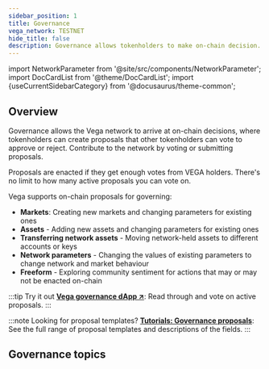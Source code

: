 ```yaml
---
sidebar_position: 1
title: Governance
vega_network: TESTNET
hide_title: false
description: Governance allows tokenholders to make on-chain decision.
---
```

import NetworkParameter from '@site/src/components/NetworkParameter';
import DocCardList from '@theme/DocCardList';
import {useCurrentSidebarCategory} from '@docusaurus/theme-common';

## Overview
Governance allows the Vega network to arrive at on-chain decisions, where tokenholders can create proposals that other tokenholders can vote to approve or reject. Contribute to the network by voting or submitting proposals.

Proposals are enacted if they get enough votes from VEGA holders. There's no limit to how many active proposals you can vote on.

Vega supports on-chain proposals for governing:
* **Markets**: Creating new markets and changing parameters for existing ones
* **Assets** - Adding new assets and changing parameters for existing ones
* **Transferring network assets** - Moving network-held assets to different accounts or keys
* **Network parameters** - Changing the values of existing parameters to change network and market behaviour
* **Freeform** - Exploring community sentiment for actions that may or may not be enacted on-chain

:::tip Try it out
**[Vega governance dApp ↗](https://governance.fairground.wtf)**: Read through and vote on active proposals.
:::

:::note Looking for proposal templates?
**[Tutorials: Governance proposals](../../tutorials/proposals/index.md)**: See the full range of proposal templates and descriptions of the fields.
:::

## Governance topics
<DocCardList items={useCurrentSidebarCategory().items}/>
